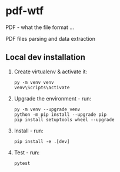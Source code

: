 # pdf-wtf

PDF - what the file format ...

PDF files parsing and data extraction

## Local dev installation

1. Create virtualenv &amp; activate it:

    ```
    py -m venv venv
    venv\Scripts\activate
    ```
    
2. Upgrade the environment - run:

    ```
    py -m venv --upgrade venv
    python -m pip install --upgrade pip
    pip install setuptools wheel --upgrade
    ```
    
3. Install - run:
    
    ```
    pip install -e .[dev]
    ```

4. Test - run:

    ```
    pytest
    ```

